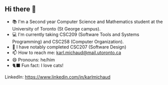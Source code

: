 ## Hi there 👋

<!--
**KarlgitUofT/KarlgitUofT** is a ✨ _special_ ✨ repository because its `README.md` (this file) appears on your GitHub profile.

Here are some ideas to get you started:

- 🔭 I’m currently working on ...
- 🌱 I’m currently learning ...
- 👯 I’m looking to collaborate on ...
- 🤔 I’m looking for help with ...
- 💬 Ask me about ...
- 📫 How to reach me: ...
- 😄 Pronouns: ...
- ⚡ Fun fact: ...
-->
- 📚 I'm a Second year Computer Science and Mathematics student at the University of Toronto (St George campus).
- 💻 I'm currently taking CSC209 (Software Tools and Systems Programming) and CSC258 (Computer Organization).
- 🌱 I have notably completed CSC207 (Software Design)
- 📫 How to reach me: karl.michaud@mail.utoronto.ca
- 😄 Pronouns: he/him
- 🐈‍⬛ Fun fact: I love cats!

LinkedIn: https://www.linkedin.com/in/karlmichaud
